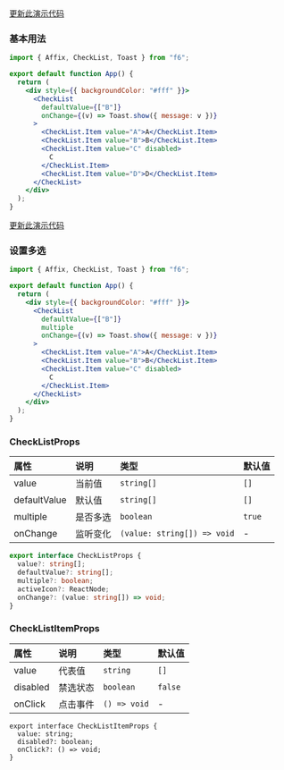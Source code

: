 <div class="block-panel">
        <a class="to-github-link" target="_blank" href=https://github.com/Webang/f6/tree/master/packages/f6/packages/check-list/demo/basic.md>更新此演示代码</a>
        <h3>基本用法</h3>

```jsx
import { Affix, CheckList, Toast } from "f6";

export default function App() {
  return (
    <div style={{ backgroundColor: "#fff" }}>
      <CheckList
        defaultValue={["B"]}
        onChange={(v) => Toast.show({ message: v })}
      >
        <CheckList.Item value="A">A</CheckList.Item>
        <CheckList.Item value="B">B</CheckList.Item>
        <CheckList.Item value="C" disabled>
          C
        </CheckList.Item>
        <CheckList.Item value="D">D</CheckList.Item>
      </CheckList>
    </div>
  );
}
```
</div>

<div class="block-panel">
        <a class="to-github-link" target="_blank" href=https://github.com/Webang/f6/tree/master/packages/f6/packages/check-list/demo/multiple.md>更新此演示代码</a>
        <h3>设置多选</h3>

```jsx
import { Affix, CheckList, Toast } from "f6";

export default function App() {
  return (
    <div style={{ backgroundColor: "#fff" }}>
      <CheckList
        defaultValue={["B"]}
        multiple
        onChange={(v) => Toast.show({ message: v })}
      >
        <CheckList.Item value="A">A</CheckList.Item>
        <CheckList.Item value="B">B</CheckList.Item>
        <CheckList.Item value="C" disabled>
          C
        </CheckList.Item>
      </CheckList>
    </div>
  );
}
```
</div>
<div class="block-panel">

<h3>CheckListProps</h3>

| 属性 | 说明 | 类型 | 默认值 |
| :-  | :- | :- | :- |
| value | 当前值 |  `string[]` | `[]` |
| defaultValue | 默认值 |  `string[]` | `[]` |
| multiple | 是否多选 | `boolean` | `true` |
| onChange | 监听变化 | `(value: string[]) => void` | - |

```ts
export interface CheckListProps {
  value?: string[];
  defaultValue?: string[];
  multiple?: boolean;
  activeIcon?: ReactNode;
  onChange?: (value: string[]) => void;
}
```


</div>
<div class="block-panel">

<h3>CheckListItemProps</h3>

| 属性 | 说明 | 类型 | 默认值 |
| :-  | :- | :- | :- |
| value | 代表值 |  `string` | `[]` |
| disabled | 禁选状态 |  `boolean` | `false` |
| onClick | 点击事件 | `() => void` | - |

```tsx
export interface CheckListItemProps {
  value: string;
  disabled?: boolean;
  onClick?: () => void;
}
```
</div>